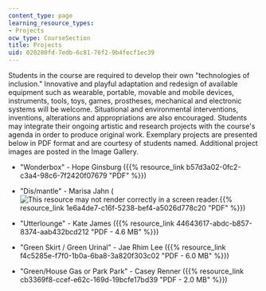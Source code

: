 ```yaml
---
content_type: page
learning_resource_types:
- Projects
ocw_type: CourseSection
title: Projects
uid: 020280fd-7edb-6c81-76f2-9b4fecf1ec39
---
```


Students in the course are required to develop their own "technologies of inclusion." Innovative and playful adaptation and redesign of available equipment such as wearable, portable, movable and mobile devices, instruments, tools, toys, games, prostheses, mechanical and electronic systems will be welcome. Situational and environmental interventions, inventions, alterations and appropriations are also encouraged. Students may integrate their ongoing artistic and research projects with the course's agenda in order to produce original work. Exemplary projects are presented below in PDF format and are courtesy of students named. Additional project images are posted in the Image Gallery.

*   "Wonderbox" - Hope Ginsburg ({{% resource_link b57d3a02-0fc2-c3a4-98c6-7f2420f07679 "PDF" %}})
    
*   "Dis/mantle" - Marisa Jahn (![This resource may not render correctly in a screen reader.](/images/inacessible.gif){{% resource_link 1e6a4de7-c16f-5238-bef4-a5026d778c20 "PDF" %}})
    
*   "Utterlounge" - Kate James ({{% resource_link 44643617-abdc-b857-8374-aab432bcd212 "PDF - 4.6 MB" %}})
    
*   "Green Skirt / Green Urinal" - Jae Rhim Lee ({{% resource_link f4c5285e-f7f0-1b0a-6ba8-3a820f303c02 "PDF - 6.0 MB" %}})
    
*   "Green/House Gas or Park Park" - Casey Renner ({{% resource_link cb3369f8-ccef-e62c-169d-19bcfe17bd39 "PDF - 2.0 MB" %}})